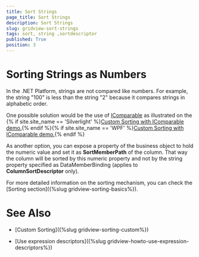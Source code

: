 ```yaml
---
title: Sort Strings
page_title: Sort Strings
description: Sort Strings
slug: gridview-sort-strings
tags: sort, string ,sortdescriptor
published: True
position: 3
---
```


# Sorting Strings as Numbers

In the .NET Platform, strings are not compared like numbers. For example, the string "100" is less than the string "2" because it compares strings in alphabetic order. 

One possible solution would be the use of [IComparable](http://msdn.microsoft.com/en-us/library/system.icomparable.aspx) as illustrated on the {% if site.site_name == 'Silverlight' %}[Custom Sorting with IComparable demo.](http://demos.telerik.com/silverlight/#GridView/IComparable){% endif %}{% if site.site_name == 'WPF' %}[Custom Sorting with IComparable demo.](http://demos.telerik.com/wpf){% endif %}

As another option, you can expose a property of the business object to hold the numeric value and set it as __SortMemberPath__ of the column. That way the column will be sorted by this numeric property and not by the string property specified as DataMemberBinding (applies to __ColumnSortDescriptor__ only).        

For more detailed information on the sorting mechanism, you can check the [Sorting section]({%slug gridview-sorting-basics%}).
        
# See Also

 * [Custom Sorting]({%slug gridview-sorting-custom%})

 * [Use expression descriptors]({%slug gridview-howto-use-expression-descriptors%})
